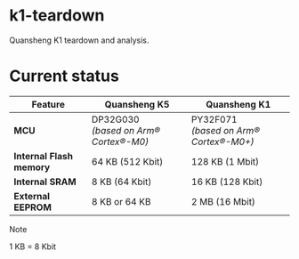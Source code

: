 # k1-teardown
Quansheng K1 teardown and analysis.

# Current status

| Feature                          | Quansheng K5                                               | Quansheng K1                                                |
|----------------------------------|------------------------------------------------------------|-------------------------------------------------------------|
| **MCU**                          | DP32G030<br><em>*(based on Arm® Cortex®-M0)*</em>                      | PY32F071<br><em>*(based on Arm® Cortex®-M0+)*</em>                      |
| **Internal Flash memory**        | 64 KB (512 Kbit)                                           | 128 KB (1 Mbit)                                             |
| **Internal SRAM**                | 8 KB (64 Kbit)                                             | 16 KB (128 Kbit)                                            |
| **External EEPROM**              | 8 KB or 64 KB                                              | 2 MB (16 Mbit)                                              |

> [!NOTE] 
> 1 KB = 8 Kbit
